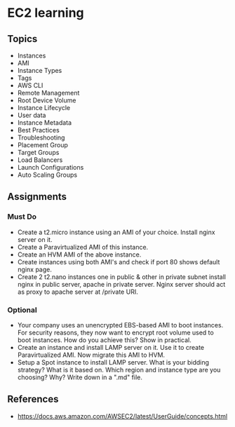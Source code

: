 # EC2 learning

## Topics
* Instances
* AMI
* Instance Types
* Tags
* AWS CLI
* Remote Management
* Root Device Volume
* Instance Lifecycle
* User data
* Instance Metadata
* Best Practices
* Troubleshooting
* Placement Group
* Target Groups
* Load Balancers
* Launch Configurations
* Auto Scaling Groups

## Assignments
### Must Do
- Create a t2.micro instance using an AMI of your choice. Install nginx server on it.
- Create a Paravirtualized AMI of this instance.
- Create an HVM AMI of the above instance.
- Create instances using both AMI's and check if port 80 shows default nginx page.
- Create 2 t2.nano instances one in public & other in private subnet install nginx in public server, apache in private server. Nginx server should act as proxy to apache server at /private URI.

### Optional
- Your company uses an unencrypted EBS-based AMI to boot instances. For security reasons, they now want to encrypt root volume used to boot instances. How do you achieve this? Show in practical.
- Create an instance and install LAMP server on it. Use it to create Paravirtualized AMI. Now migrate this AMI to HVM.
- Setup a Spot instance to install LAMP server. What is your bidding strategy? What is it based on. Which region and instance type are you choosing? Why? Write down in a ".md" file.

## References
* https://docs.aws.amazon.com/AWSEC2/latest/UserGuide/concepts.html
